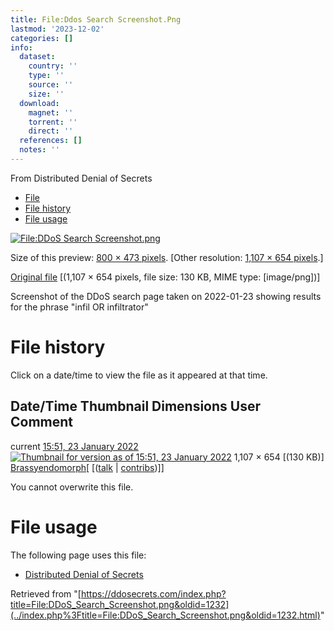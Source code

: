 ```yaml
---
title: File:Ddos Search Screenshot.Png
lastmod: '2023-12-02'
categories: []
info:
  dataset:
    country: ''
    type: ''
    source: ''
    size: ''
  download:
    magnet: ''
    torrent: ''
    direct: ''
  references: []
  notes: ''
---
```




From Distributed Denial of Secrets

- [File](./File:DDoS_Search_Screenshot.png.html#file)
- [File history](./File:DDoS_Search_Screenshot.png.html#filehistory)
- [File usage](./File:DDoS_Search_Screenshot.png.html#filelinks)

[![File:DDoS Search
Screenshot.png](../images/thumb/0/0a/DDoS_Search_Screenshot.png/800px-DDoS_Search_Screenshot.png%3F20220123155120)](../images/0/0a/DDoS_Search_Screenshot.png)

Size of this preview: [800 × 473
pixels](../images/thumb/0/0a/DDoS_Search_Screenshot.png/800px-DDoS_Search_Screenshot.png).
[Other resolution: [1,107 × 654
pixels](../images/0/0a/DDoS_Search_Screenshot.png).]

[Original
file](../images/0/0a/DDoS_Search_Screenshot.png "DDoS Search Screenshot.png")
‎[(1,107 × 654 pixels, file size: 130 KB, MIME type:
[image/png])]

Screenshot of the DDoS search page taken on 2022-01-23 showing results
for the phrase "infil OR infiltrator"

# File history

Click on a date/time to view the file as it appeared at that time.

Date/Time Thumbnail Dimensions User Comment
---
current [15:51, 23 January 2022](../images/0/0a/DDoS_Search_Screenshot.png) [![Thumbnail for version as of 15:51, 23 January 2022](../images/thumb/0/0a/DDoS_Search_Screenshot.png/120px-DDoS_Search_Screenshot.png%3F20220123155120)](../images/0/0a/DDoS_Search_Screenshot.png) 1,107 × 654 [(130 KB)] [Brassyendomorph](../index.php%3Ftitle=User:Brassyendomorph&action=edit&redlink=1.html "User:Brassyendomorph (page does not exist)")[ [([talk](../index.php%3Ftitle=User_talk:Brassyendomorph&action=edit&redlink=1.html "User talk:Brassyendomorph (page does not exist)") | [contribs](./Special:Contributions/Brassyendomorph.html "Special:Contributions/Brassyendomorph"))]]

You cannot overwrite this file.

# File usage

The following page uses this file:

- [Distributed Denial of
Secrets](../index.php.html "Distributed Denial of Secrets")

Retrieved from
"[https://ddosecrets.com/index.php?title=File:DDoS_Search_Screenshot.png&oldid=1232](../index.php%3Ftitle=File:DDoS_Search_Screenshot.png&oldid=1232.html)"

